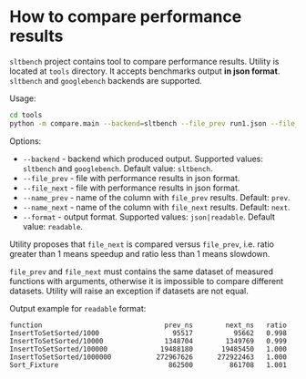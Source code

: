 # How to compare performance results

`sltbench` project contains tool to compare performance results.
 Utility is located at `tools` directory. It accepts benchmarks output **in json
 format**. `sltbench` and `googlebench` backends are supported.

 Usage:
```bash
cd tools
python -m compare.main --backend=sltbench --file_prev run1.json --file_next run2.json
```

Options:
* `--backend` - backend which produced output. Supported values: `sltbench` and
`googlebench`. Default value: `sltbench`.
* `--file_prev` - file with performance results in json format.
* `--file_next` - file with performance results in json format.
* `--name_prev` - name of the column with `file_prev` results. Default: `prev`.
* `--name_next` - name of the column with `file_next` results. Default: `next`.
* `--format` - output format. Supported values: `json|readable`. Default value:
`readable`.

Utility proposes that `file_next` is compared versus `file_prev`, i.e. ratio greater than
1 means speedup and ratio less than 1 means slowdown.

`file_prev` and `file_next` must contains the same dataset of measured functions
with arguments, otherwise it is impossible to compare different datasets. Utility
will raise an exception if datasets are not equal.

Output example for `readable` format:
```
function                              prev_ns        next_ns   ratio
InsertToSetSorted/1000                  95517          95662   0.998
InsertToSetSorted/10000               1348704        1349769   0.999
InsertToSetSorted/100000             19488180       19485450   1.000
InsertToSetSorted/1000000           272967626      272922463   1.000
Sort_Fixture                           862500         861708   1.001
```
